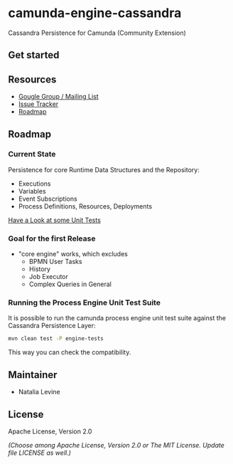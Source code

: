 # camunda-engine-cassandra

Cassandra Persistence for Camunda (Community Extension)

## Get started

## Resources

* [Gougle Group / Mailing List](https://groups.google.com/forum/?fromgroups&hl=en#!forum/camunda-bpm-dev)
* [Issue Tracker](https://github.com/camunda/camunda-engine-cassandra/issues)
* [Roadmap](https://github.com/camunda/camunda-engine-cassandra/milestones)

## Roadmap

### Current State

Persistence for core Runtime Data Structures and the Repository: 
* Executions
* Variables
* Event Subscriptions
* Process Definitions, Resources, Deployments

[Have a Look at some Unit Tests](https://github.com/camunda/camunda-engine-cassandra/blob/master/src/test/java/org/camunda/bpm/engine/cassandra/ExampleTest.java)

### Goal for the first Release

* "core engine" works, which excludes
    * BPMN User Tasks
    * History
    * Job Executor
    * Complex Queries in General
    
### Running the Process Engine Unit Test Suite

It is possible to run the camunda process engine unit test suite against the Cassandra Persistence Layer:

```bash
mvn clean test -P engine-tests
```

This way you can check the compatibility.

## Maintainer

* Natalia Levine

## License

Apache License, Version 2.0

_(Choose among Apache License, Version 2.0 or The MIT License. Update file LICENSE as well.)_
